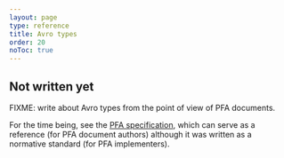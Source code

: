```yaml
---
layout: page
type: reference
title: Avro types
order: 20
noToc: true
---
```


## Not written yet

FIXME: write about Avro types from the point of view of PFA documents.

For the time being, see the [PFA specification](http://github.com/scoringengine/pfa/blob/master/pfa-specification.pdf?raw=true), which can serve as a reference (for PFA document authors) although it was written as a normative standard (for PFA implementers).

